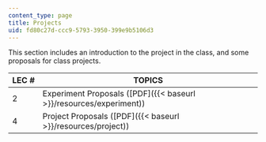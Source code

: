 ```yaml
---
content_type: page
title: Projects
uid: fd80c27d-ccc9-5793-3950-399e9b5106d3
---
```


This section includes an introduction to the project in the class, and some proposals for class projects.

| LEC # | TOPICS |
| --- | --- |
| 2 | Experiment Proposals ([PDF]({{< baseurl >}}/resources/experiment)) |
| 4 | Project Proposals ([PDF]({{< baseurl >}}/resources/project))